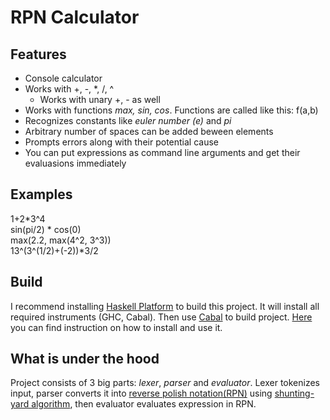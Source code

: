 RPN Calculator
==============

Features
--------
* Console calculator
* Works with +, -, \*, /, ^
   * Works with unary +, - as well
* Works with functions *max, sin, cos*. Functions are called like this: f(a,b)
* Recognizes constants like *euler number (e)* and *pi*
* Arbitrary number of spaces can be added beween elements
* Prompts errors along with their potential cause
* You can put expressions as command line arguments and get their evaluasions immediately

Examples
--------
1+2\*3^4  
sin(pi/2) \* cos(0)  
max(2.2, max(4^2, 3^3))  
13^(3^(1/2)+(-2))\*3/2  

Build
-----
I recommend installing [Haskell Platform](https://www.haskell.org/platform/) to build this project. It will install all required instruments (GHC, Cabal).
Then use [Cabal](https://www.haskell.org/cabal/download.html) to build project. [Here](https://wiki.haskell.org/Cabal-Install) you can find instruction on how to install and use it.

What is under the hood
----------------------
Project consists of 3 big parts: *lexer*, *parser* and *evaluator*. Lexer tokenizes input, parser converts it into [reverse polish notation(RPN)](https://en.wikipedia.org/wiki/Reverse_Polish_notation) using [shunting-yard algorithm](https://en.wikipedia.org/wiki/Reverse_Polish_notation), then evaluator evaluates expression in RPN.
